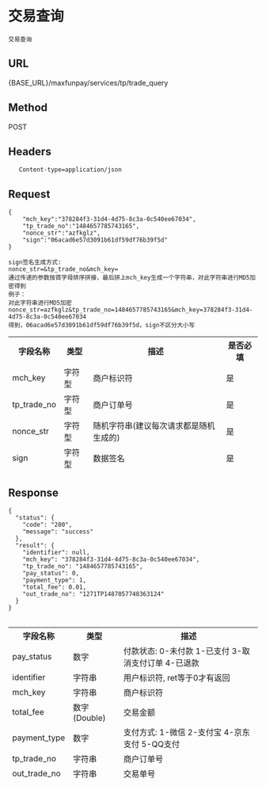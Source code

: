 # 交易查询

	交易查询

## URL
   {BASE_URL}/maxfunpay/services/tp/trade_query

## Method
   POST

## Headers
```
   Content-type=application/json
```

## Request
```
{
	"mch_key":"378284f3-31d4-4d75-8c3a-0c540ee67034",
	"tp_trade_no":"1484657785743165",
	"nonce_str":"azfkglz",
	"sign":"06acad6e57d3091b61df59df76b39f5d"
}

sign签名生成方式:
nonce_str=&tp_trade_no&mch_key=
通过传递的参数按首字母排序拼接，最后拼上mch_key生成一个字符串，对此字符串进行MD5加密得到
例子：
对此字符串进行MD5加密
nonce_str=azfkglz&tp_trade_no=1484657785743165&mch_key=378284f3-31d4-4d75-8c3a-0c540ee67034
得到，06acad6e57d3091b61df59df76b39f5d，sign不区分大小写

```
<table data-tablesaw-sortable>
    <thead>
        <tr>
            <th data-tablesaw-sortable-col data-tablesaw-sortable-default-col>字段名称</th>
            <th data-tablesaw-sortable-col>类型</th>
            <th data-tablesaw-sortable-col>描述</th>
            <th data-tablesaw-sortable-col>是否必填</th>
        </tr>
		<tr>
            <td>mch_key</th>
            <td>字符型</th>
            <td>商户标识符</th>
            <td>是</th>
        </tr>
		<tr>
            <td>tp_trade_no</th>
            <td>字符型</th>
            <td>商户订单号</th>
            <td>是</th>
        </tr>
		<tr>
            <td>nonce_str</th>
            <td>字符型</th>
            <td>随机字符串(建议每次请求都是随机生成的)</th>
            <td>是</th>
        </tr>
        <tr>
            <td>sign</th>
            <td>字符型</th>
            <td>数据签名</th>
            <td>是</th>
        </tr>
    </thead>
<table>


## Response
```
{
  "status": {
    "code": "200",
    "message": "success"
  },
  "result": {
    "identifier": null,
    "mch_key": "378284f3-31d4-4d75-8c3a-0c540ee67034",
    "tp_trade_no": "1484657785743165",
    "pay_status": 0,
    "payment_type": 1,
    "total_fee": 0.01,
    "out_trade_no": "1271TP1487057748363124"
  }
}
```
<table data-tablesaw-sortable>
    <thead>
        <tr>
            <th data-tablesaw-sortable-col data-tablesaw-sortable-default-col>字段名称</th>
            <th data-tablesaw-sortable-col>类型</th>
            <th data-tablesaw-sortable-col>描述</th>
        </tr>
		<tr>
			<td>pay_status</th>
			<td>数字</th>
			<td>付款状态: 0-未付款 1-已支付 3-取消支付订单 4-已退款</th>
		</tr>
		<tr>
			<td>identifier</th>
			<td>字符串</th>
			<td>用户标识符, ret等于0才有返回</th>
		</tr>
		<tr>
			<td>mch_key</th>
			<td>字符串</th>
			<td>商户标识符</th>
		</tr>
		<tr>
			<td>total_fee</th>
			<td>数字(Double)</th>
			<td>交易金额</th>
		</tr>
		<tr>
			<td>payment_type</td>
			<td>数字</td>
			<td>支付方式: 1-微信 2-支付宝 4-京东支付 5-QQ支付</td>
		</tr>
		<tr>
			<td>tp_trade_no</td>
			<td>字符串</td>
			<td>商户订单号</td>
		</tr>
		<tr>
			<td>out_trade_no</td>
			<td>字符串</td>
			<td>交易单号</td>
		</tr>
    </thead>
<table>
